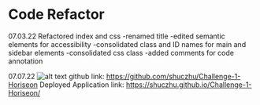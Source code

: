 # Code Refactor
07.03.22
Refactored index and css
    -renamed title
    -edited semantic elements for accessibility
    -consolidated class and ID names for main and sidebar elements
    -consolidated css class
    -added comments for code annotation
   
07.07.22
![alt text](https://user-images.githubusercontent.com/108253013/177896878-cd0e066c-b8e1-4013-bd57-93653ef9b2ce.png)
github link: https://github.com/shuczhu/Challenge-1-Horiseon
Deployed Application link: https://shuczhu.github.io/Challenge-1-Horiseon/

